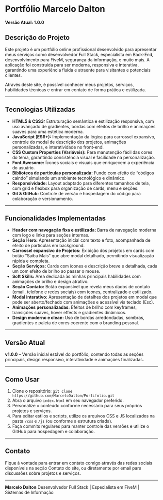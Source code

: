 # Portfólio Marcelo Dalton

**Versão Atual: 1.0.0**

## Descrição do Projeto

Este projeto é um portfólio online profissional desenvolvido para apresentar meus serviços como desenvolvedor Full Stack, especialista em Back-End, desenvolvimento para FiveM, segurança da informação, e muito mais. A aplicação foi construída para ser moderna, responsiva e interativa, garantindo uma experiência fluida e atraente para visitantes e potenciais clientes.

Através deste site, é possível conhecer meus projetos, serviços, habilidades técnicas e entrar em contato de forma prática e estilizada.

---

## Tecnologias Utilizadas

* **HTML5 & CSS3:** Estruturação semântica e estilização responsiva, com uso avançado de gradientes, bordas com efeitos de brilho e animações suaves para uma estética moderna.
* **JavaScript (ES6+):** Implementação da lógica para carrossel expansivo, controle do modal de descrição dos projetos, animações personalizadas, e interatividade no front-end.
* **CSS Custom Properties (Variáveis):** Para manutenção fácil das cores do tema, garantindo consistência visual e facilidade na personalização.
* **Font Awesome:** Ícones sociais e visuais que enriquecem a experiência do usuário.
* **Biblioteca de partículas personalizada:** Fundo com efeito de “códigos caindo” simulando um ambiente tecnológico e dinâmico.
* **Responsividade:** Layout adaptado para diferentes tamanhos de tela, com grid e flexbox para organização de cards, menu e seções.
* **Git & GitHub:** Controle de versão e hospedagem do código para colaboração e versionamento.

---

## Funcionalidades Implementadas

* **Header com navegação fixa e estilizada:** Barra de navegação moderna com logo e links para seções internas.
* **Seção Hero:** Apresentação inicial com texto e foto, acompanhada de efeito de partículas em background.
* **Carrossel expansivo de Projetos:** Exibição dos projetos em cards com botão “Saiba Mais” que abre modal detalhado, permitindo visualização rápida e completa.
* **Seção Serviços:** Cards com ícones e descrição breve e detalhada, cada um com efeito de brilho ao passar o mouse.
* **Soft Skills:** Área dedicada às minhas principais habilidades com animações de brilho e design atrativo.
* **Seção Contato:** Botão expansível que revela meus dados de contato (email, telefone e redes sociais) com ícones, centralizado e estilizado.
* **Modal interativo:** Apresentação de detalhes dos projetos em modal que pode ser aberto/fechado com animações e acessível via teclado (Esc).
* **Animações personalizadas:** Efeitos de brilho com keyframes, transições suaves, hover effects e gradientes dinâmicos.
* **Design moderno e clean:** Uso de bordas arredondadas, sombras, gradientes e paleta de cores coerente com o branding pessoal.

---

## Versão Atual

**v1.0.0** – Versão inicial estável do portfólio, contendo todas as seções principais, design responsivo, interatividade e animações finalizadas.

---

## Como Usar

1. Clone o repositório:
   `git clone https://github.com/MarceloDalton/Portifolio.git`
2. Abra o arquivo `index.html` em seu navegador preferido.
3. Personalize o conteúdo conforme necessário para seus próprios projetos e serviços.
4. Para editar estilos e scripts, utilize os arquivos CSS e JS localizados na pasta `/css` e `/js` (ou conforme a estrutura criada).
5. Faça commits regulares para manter controle das versões e utilize o GitHub para hospedagem e colaboração.

---

## Contato

Fique à vontade para entrar em contato comigo através das redes sociais disponíveis na seção Contato do site, ou diretamente por email para discussões sobre projetos e serviços.

---

**Marcelo Dalton**
Desenvolvedor Full Stack | Especialista em FiveM | Sistemas de Informação

